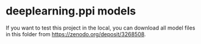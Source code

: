 # deeplearning.ppi models
If you want to test this project in the local, you can download all model files in this folder from https://zenodo.org/deposit/3268508.

